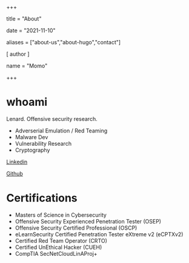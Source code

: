 +++

title = "About"

date = "2021-11-10"

aliases = ["about-us","about-hugo","contact"]

[ author ]

 name = "Momo"

+++

# whoami

Lenard. Offensive security research.
- Adverserial Emulation / Red Teaming
- Malware Dev
- Vulnerability Research
- Cryptography

[Linkedin](https://www.linkedin.com/in/kenny-nguyen-2a3022152/)

[Github](https://github.com/momo1239)

# Certifications
- Masters of Science in Cybersecurity
- Offensive Security Experienced Penetration Tester (OSEP)
- Offensive Security Certified Professional (OSCP)
- eLearnSecurity Certified Penetration Tester eXtreme v2 (eCPTXv2)
- Certified Red Team Operator (CRTO)
- Certified UnEthical Hacker (CUEH)
- CompTIA SecNetCloudLinAProj+ 
